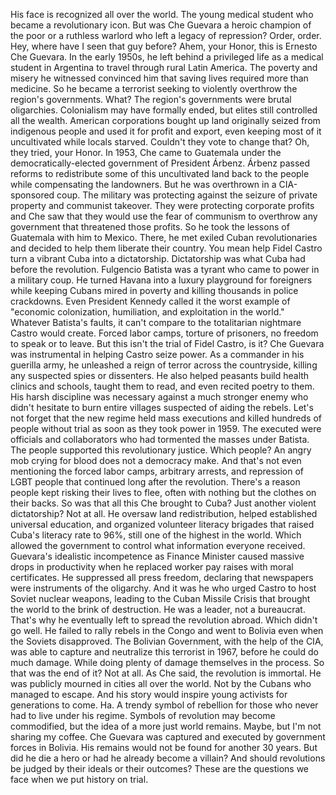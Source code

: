 
His face is recognized all over the world.
The young medical student
who became a revolutionary icon.
But was Che Guevara 
a heroic champion of the poor
or a ruthless warlord 
who left a legacy of repression?
Order, order.
Hey, where have I seen that guy before?
Ahem, your Honor, this is Ernesto Che Guevara.
In the early 1950s,
he left behind a privileged life 
as a medical student in Argentina
to travel through rural Latin America.
The poverty and misery he witnessed
convinced him that saving lives
required more than medicine.
So he became a terrorist
seeking to violently overthrow 
the region&#39;s governments.
What?
The region&#39;s governments 
were brutal oligarchies.
Colonialism may have formally ended,
but elites still controlled 
all the wealth.
American corporations bought up land
originally seized from indigenous people
and used it for profit and export,
even keeping most of it uncultivated
while locals starved.
Couldn&#39;t they vote to change that?
Oh, they tried, your Honor.
In 1953, Che came to Guatemala
under the democratically-elected 
government of President Árbenz.
Árbenz passed reforms to redistribute
some of this uncultivated 
land back to the people
while compensating the landowners.
But he was overthrown 
in a CIA-sponsored coup.
The military was protecting against
the seizure of private property
and communist takeover.
They were protecting corporate profits
and Che saw that they would use
the fear of communism
to overthrow any government
that threatened those profits.
So he took the lessons of Guatemala
with him to Mexico.
There, he met exiled Cuban revolutionaries
and decided to help them 
liberate their country.
You mean help Fidel Castro 
turn a vibrant Cuba into a dictatorship.
Dictatorship was what Cuba 
had before the revolution.
Fulgencio Batista was a tyrant
who came to power in a military coup.
He turned Havana into a luxury playground
for foreigners
while keeping Cubans mired in poverty and
killing thousands in police crackdowns.
Even President Kennedy called it
the worst example
of &quot;economic colonization, humiliation,
and exploitation in the world.&quot;
Whatever Batista&#39;s faults,
it can&#39;t compare to the totalitarian
nightmare Castro would create.
Forced labor camps, torture of prisoners,
no freedom to speak or to leave.
But this isn&#39;t the trial 
of Fidel Castro, is it?
Che Guevara was instrumental in helping
Castro seize power.
As a commander in his guerilla army,
he unleashed a reign of terror
across the countryside,
killing any suspected spies or dissenters.
He also helped peasants build
health clinics and schools,
taught them to read,
and even recited poetry to them.
His harsh discipline was necessary
against a much stronger enemy
who didn&#39;t hesitate to burn entire
villages suspected of aiding the rebels.
Let&#39;s not forget that the new regime
held mass executions
and killed hundreds 
of people without trial
as soon as they took power in 1959.
The executed were officials
and collaborators
who had tormented 
the masses under Batista.
The people supported 
this revolutionary justice.
Which people?
An angry mob crying for blood
does not a democracy make.
And that&#39;s not even mentioning
the forced labor camps,
arbitrary arrests,
and repression of LGBT people
that continued long after the revolution.
There&#39;s a reason people kept
risking their lives to flee,
often with nothing but the clothes
on their backs.
So was that all this Che brought to Cuba?
Just another violent dictatorship?
Not at all.
He oversaw land redistribution,
helped established universal education,
and organized volunteer literacy brigades
that raised Cuba&#39;s literacy rate to 96%,
still one of the highest in the world.
Which allowed the government to control
what information everyone received.
Guevara&#39;s idealistic incompetence
as Finance Minister
caused massive drops in productivity
when he replaced worker pay raises
with moral certificates.
He suppressed all press freedom,
declaring that newspapers 
were instruments of the oligarchy.
And it was he who urged Castro
to host Soviet nuclear weapons,
leading to the Cuban Missile Crisis
that brought the world
to the brink of destruction.
He was a leader, not a bureaucrat.
That&#39;s why he eventually left to spread
the revolution abroad.
Which didn&#39;t go well.
He failed to rally rebels in the Congo
and went to Bolivia 
even when the Soviets disapproved.
The Bolivian Government, 
with the help of the CIA,
was able to capture and neutralize
this terrorist in 1967,
before he could do much damage.
While doing plenty of damage themselves
in the process.
So that was the end of it?
Not at all. As Che said, 
the revolution is immortal.
He was publicly mourned in cities
all over the world.
Not by the Cubans who managed to escape.
And his story would inspire 
young activists for generations to come.
Ha. A trendy symbol of rebellion for those
who never had to live under his regime.
Symbols of revolution 
may become commodified,
but the idea of a more just world remains.
Maybe, but I&#39;m not sharing my coffee.
Che Guevara was captured and
executed by government forces in Bolivia.
His remains would not be found
for another 30 years.
But did he die a hero 
or had he already become a villain?
And should revolutions be judged
by their ideals or their outcomes?
These are the questions we face
when we put history on trial.
